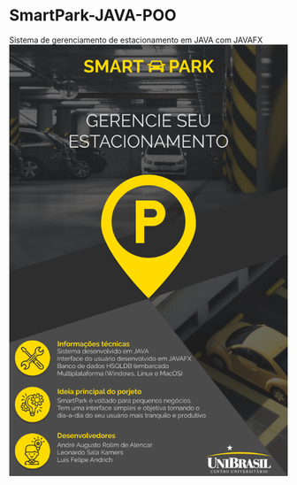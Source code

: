 # SmartPark-JAVA-POO
Sistema de gerenciamento de estacionamento em JAVA com JAVAFX
![Banner:](https://github.com/Alencar26/SmartPark-JAVA-POO/blob/master/img/banner-teste.png "Banner Projeto")
